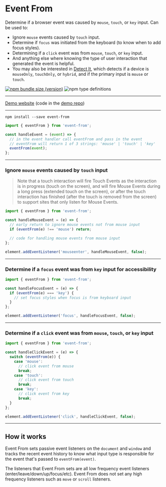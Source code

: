 # Event From

Determine if a browser event was caused by `mouse`, `touch`, or `key` input. Can be used to:

- Ignore `mouse` events caused by `touch` input.
- Determine if `focus` was initiated from the keyboard (to know when to add focus styles).
- Determining if a `click` event was from `mouse`, `touch`, or `key` input.
- And anything else where knowing the type of user interaction that generated the event is helpful.
- You may also be interested in [Detect It](https://github.com/rafgraph/detect-it), which detects if a device is `mouseOnly`, `touchOnly`, or `hybrid`, and if the primary input is `mouse` or `touch`.

[![npm bundle size (version)](https://img.shields.io/bundlephobia/minzip/event-from?color=purple)](https://bundlephobia.com/result?p=event-from) ![npm type definitions](https://img.shields.io/npm/types/event-from?color=blue)

---

[Demo website](https://event-from.rafgraph.dev) (code in the [demo repo](https://github.com/rafgraph/event-from-demo))

---

```
npm install --save event-from
```

```js
import { eventFrom } from 'event-from';

const handleEvent = (event) => {
  // in the event handler call eventFrom and pass in the event
  // eventFrom will return 1 of 3 strings: 'mouse' | 'touch' | 'key'
  eventFrom(event);
};
```

---

### Ignore `mouse` events caused by `touch` input

> Note that a touch interaction will fire Touch Events as the interaction is in progress (touch on the screen), and will fire Mouse Events during a long press (extended touch on the screen), or after the touch interaction has finished (after the touch is removed from the screen) to support sites that only listen for Mouse Events.

```js
import { eventFrom } from 'event-from';

const handleMouseEvent = (e) => {
  // early return to ignore mouse events not from mouse input
  if (eventFrom(e) !== 'mouse') return;

  // code for handling mouse events from mouse input
};

element.addEventListener('mouseenter', handleMouseEvent, false);
```

---

### Determine if a `focus` event was from `key` input for accessibility

```js
import { eventFrom } from 'event-from';

const handleFocusEvent = (e) => {
  if (eventFrom(e) === 'key') {
    // set focus styles when focus is from keyboard input
  }
};

element.addEventListener('focus', handleFocusEvent, false);
```

---

### Determine if a `click` event was from `mouse`, `touch`, or `key` input

```js
import { eventFrom } from 'event-from';

const handleClickEvent = (e) => {
  switch (eventFrom(e)) {
    case 'mouse':
      // click event from mouse
      break;
    case 'touch':
      // click event from touch
      break;
    case 'key':
      // click event from key
      break;
  }
};

element.addEventListener('click', handleClickEvent, false);
```

---

## How it works

Event From sets passive event listeners on the `document` and `window` and tracks the recent event history to know what input type is responsible for the event that's passed to `eventFrom(event)`.

The listeners that Event From sets are all low frequency event listeners (enter/leave/down/up/focus/etc). Event From does not set any high frequency listeners such as `move` or `scroll` listeners.
